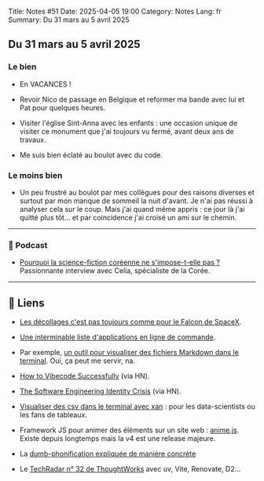 Title: Notes #51
Date: 2025-04-05 19:00
Category: Notes
Lang: fr
Summary: Du 31 mars au 5 avril 2025

## Du 31 mars au 5 avril 2025

### Le bien

* En VACANCES !

* Revoir Nico de passage en Belgique et reformer ma bande avec lui et Pat pour quelques heures.

* Visiter l'église Sint-Anna avec les enfants : une occasion unique de visiter ce monument que j'ai toujours vu fermé, avant deux ans de travaux.

* Me suis bien éclaté au boulot avec du code.

### Le moins bien

* Un peu frustré au boulot par mes collègues pour des raisons diverses et surtout par mon manque de sommeil la nuit d'avant. Je n'ai pas réussi à analyser cela sur le coup. Mais j'ai quand même appris : ce jour là j'ai quitté plus tôt... et par coincidence j'ai croisé un ami sur le chemin.

---

### 🎤 Podcast

* [Pourquoi la science-fiction coréenne ne s'impose-t-elle pas ?](https://www.cestplusquedelasf.com/podcasts/science-fiction-coreenne)
Passionnante interview avec Celia, spécialiste de la Corée.

---

## 🔗 Liens

* [Les décollages c'est pas toujours comme pour le Falcon de SpaceX](https://reves-d-espace.com/isar-aerospace-nouvel-acteur-europeen-decolle-pour-la-premiere-fois-avec-spectrum-mais-echoue-rapidement/).

* [Une interminable liste d'applications en ligne de commande](https://github.com/toolleeo/awesome-cli-apps-in-a-csv?tab=readme-ov-file).

* Par exemple, [un outil pour visualiser des fichiers Markdown dans le terminal](https://github.com/axiros/terminal_markdown_viewer?tab=readme-ov-file). Oui, ça peut me servir, na.

* [How to Vibecode Successfully](https://vybestack.dev/blog/rendered/2025-03-30-howto-vibe.html) (via HN).

* [The Software Engineering Identity Crisis](https://annievella.com/posts/the-software-engineering-identity-crisis/) (via HN).

* [Visualiser des csv dans le terminal avec xan](https://github.com/medialab/xan) : pour les data-scientists ou les fans de tableaux.

* Framework JS pour animer des éléments sur un site web : [anime.js](https://animejs.com/). Existe depuis longtemps mais la v4 est une release majeure.

* La [dumb-phonification expliquée de manière concrète](https://www.shesabeast.co/the-diy-dumbphone-method/)

* Le [TechRadar n° 32 de ThoughtWorks](https://www.thoughtworks.com/radar/) avec uv, Vite, Renovate, D2...
